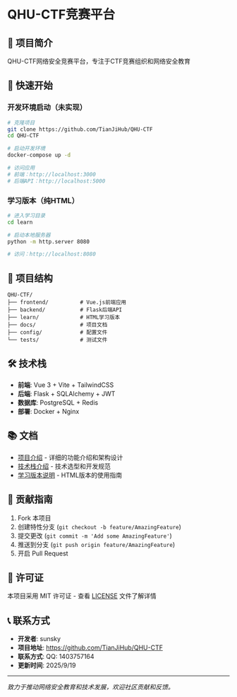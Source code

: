 # QHU-CTF竞赛平台

## 🎯 项目简介

QHU-CTF网络安全竞赛平台，专注于CTF竞赛组织和网络安全教育

## 🚀 快速开始

### 开发环境启动（未实现）

```bash
# 克隆项目
git clone https://github.com/TianJiHub/QHU-CTF
cd QHU-CTF

# 启动开发环境
docker-compose up -d

# 访问应用
# 前端：http://localhost:3000
# 后端API：http://localhost:5000
```

### 学习版本（纯HTML）

```bash
# 进入学习目录
cd learn

# 启动本地服务器
python -m http.server 8080

# 访问：http://localhost:8080
```

## 📁 项目结构

```
QHU-CTF/
├── frontend/          # Vue.js前端应用
├── backend/           # Flask后端API
├── learn/             # HTML学习版本
├── docs/              # 项目文档
├── config/            # 配置文件
└── tests/             # 测试文件
```

## 🛠️ 技术栈

- **前端**: Vue 3 + Vite + TailwindCSS
- **后端**: Flask + SQLAlchemy + JWT
- **数据库**: PostgreSQL + Redis
- **部署**: Docker + Nginx

## 📚 文档

- [项目介绍](./docs/项目介绍.md) - 详细的功能介绍和架构设计
- [技术栈介绍](./docs/技术栈介绍.md) - 技术选型和开发规范
- [学习版本说明](./learn/README.md) - HTML版本的使用指南

## 🤝 贡献指南

1. Fork 本项目
2. 创建特性分支 (`git checkout -b feature/AmazingFeature`)
3. 提交更改 (`git commit -m 'Add some AmazingFeature'`)
4. 推送到分支 (`git push origin feature/AmazingFeature`)
5. 开启 Pull Request

## 📄 许可证

本项目采用 MIT 许可证 - 查看 [LICENSE](LICENSE) 文件了解详情

## 📞 联系方式

- **开发者**: sunsky
- **项目地址**: https://github.com/TianJiHub/QHU-CTF
- **联系方式**: QQ: 1403757164
- **更新时间**: 2025/9/19

---

*致力于推动网络安全教育和技术发展，欢迎社区贡献和反馈。*
